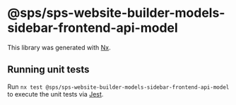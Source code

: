 # @sps/sps-website-builder-models-sidebar-frontend-api-model

This library was generated with [Nx](https://nx.dev).

## Running unit tests

Run `nx test @sps/sps-website-builder-models-sidebar-frontend-api-model` to execute the unit tests via [Jest](https://jestjs.io).
